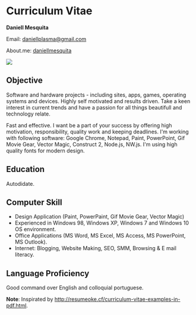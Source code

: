 # Curriculum Vitae #

**Daniell Mesquita**

Email: daniellplasma@gmail.com

About.me: [daniellmesquita](http://about.me/daniellmesquita)

<img src="https://avatars0.githubusercontent.com/u/6765277?v=3&s=460#right">

## Objective ##
Software and hardware projects - including sites, apps, games, operating systems and devices. Highly self motivated and results driven. Take a keen interest in current trends and have a passion for all things beautifull and technology relate.

Fast and effective. I want be a part of your success by offering high motivation, responsibility, quality work and keeping deadlines.
I'm working with following software: Google Chrome, Notepad, Paint, PowerPoint, Gif Movie Gear, Vector Magic, Construct 2, Node.js, NW.js.
I'm using high quality fonts for modern design.

## Education ##
Autodidate.

## Computer Skill ##
* Design Application (Paint, PowerPaint, Gif Movie Gear, Vector Magic)
* Experienced in Windows 98, Windows XP, Windows 7 and Windows 10 OS environment.
* Office Applications (MS Word, MS Excel, MS Access, MS PowerPoint, MS Outlook).
* Internet: Blogging, Website Making, SEO, SMM, Browsing & E mail literacy.

## Language Proficiency ##
Good command over English and colloquial portuguese.

**Note**: Inspirated by http://resumeoke.cf/curriculum-vitae-examples-in-pdf.html.
